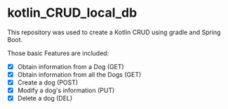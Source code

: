 # kotlin_CRUD_local_db

This repository was used to create a Kotlin CRUD using gradle and Spring Boot.

Those basic Features are included:
- [x] Obtain information from a Dog (GET)
- [x] Obtain information from all the Dogs (GET)
- [x] Create a dog (POST)
- [x] Modify a dog's information (PUT)
- [x] Delete a dog (DEL)
